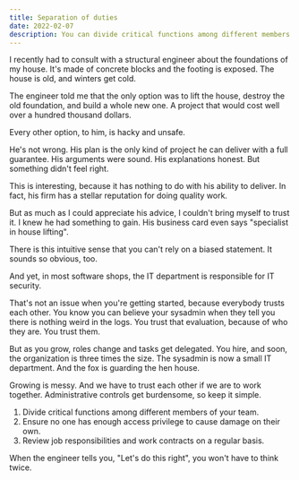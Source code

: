 ```yaml
---
title: Separation of duties
date: 2022-02-07
description: You can divide critical functions among different members of your team. This will let you avoid conflicts of duty.
---
```


I recently had to consult with a structural engineer about the foundations of my house.
It's made of concrete blocks and the footing is exposed. The house is old, and winters get cold.

The engineer told me that the only option was to lift the house, destroy the old foundation, and build a whole new one. A project that would cost well over a hundred thousand dollars.

Every other option, to him, is hacky and unsafe.

He's not wrong. His plan is the only kind of project he can deliver with a full guarantee. His arguments were sound. His explanations honest. But something didn't feel right.

This is interesting, because it has nothing to do with his ability to deliver.
In fact, his firm has a stellar reputation for doing quality work.

But as much as I could appreciate his advice, I couldn't bring myself to trust it. I knew he had something to gain. His business card even says "specialist in house lifting".

There is this intuitive sense that you can't rely on a biased statement. It sounds so obvious, too.

And yet, in most software shops, the IT department is responsible for IT security.

That's not an issue when you're getting started, because everybody trusts each other. You know you can believe your sysadmin when they tell you there is nothing weird in the logs. You trust that evaluation, because of who they are. You trust them.

But as you grow, roles change and tasks get delegated. You hire, and soon, the organization is three times the size. The sysadmin is now a small IT department. And the fox is guarding the hen house.

Growing is messy. And we have to trust each other if we are to work together. Administrative controls get burdensome, so keep it simple. 

1. Divide critical functions among different members of your team. 
2. Ensure no one has enough access privilege to cause damage on their own.
3. Review job responsibilities and work contracts on a regular basis.

When the engineer tells you, "Let's do this right", you won't have to think twice.
